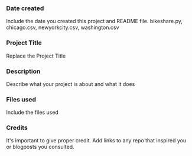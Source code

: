 ### Date created
Include the date you created this project and README file.
bikeshare.py, chicago.csv, newyorkcity.csv, washington.csv
### Project Title
Replace the Project Title

### Description
Describe what your project is about and what it does

### Files used
Include the files used

### Credits
It's important to give proper credit. Add links to any repo that inspired you or blogposts you consulted.
